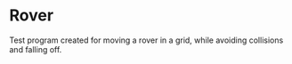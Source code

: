 # Rover
Test program created for moving a rover in a grid, while avoiding collisions and falling off.
